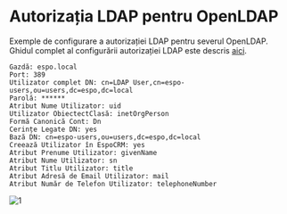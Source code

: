 # Autorizația LDAP pentru OpenLDAP

Exemple de configurare a autorizației LDAP pentru severul  OpenLDAP. Ghidul complet al configurării autorizației LDAP este descris [aici](ldap-authorization.md).

```
Gazdă: espo.local
Port: 389
Utilizator complet DN: cn=LDAP User,cn=espo-users,ou=users,dc=espo,dc=local
Parolă: ******
Atribut Nume Utilizator: uid
Utilizator ObiectectClasă: inetOrgPerson
Formă Canonică Cont: Dn
Cerințe Legate DN: yes
Bază DN: cn=espo-users,ou=users,dc=espo,dc=local
Creează Utilizator în EspoCRM: yes
Atribut Prenume Utilizator: givenName
Atribut Nume Utilizator: sn
Atribut Titlu Utilizator: title
Atribut Adresă de Email Utilizator: mail
Atribut Număr de Telefon Utilizator: telephoneNumber
```

![1](../_static/images/administration/ldap-authorization/ldap-configuration-for-openldap.png)
